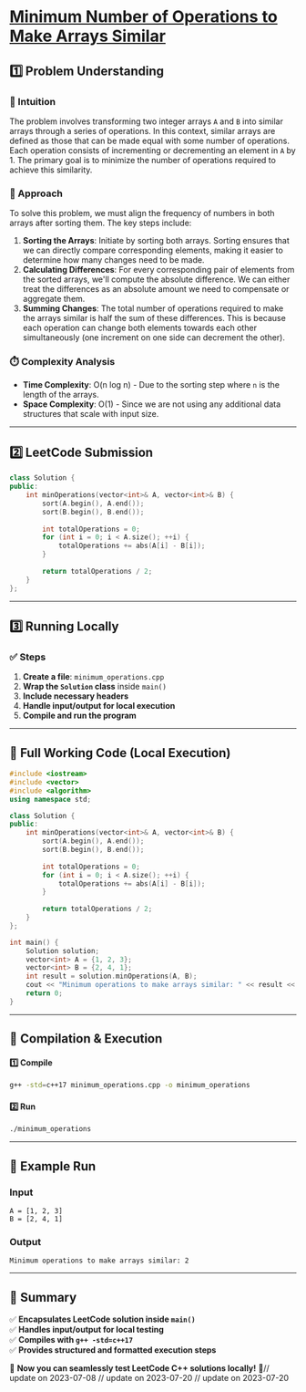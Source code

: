 # **[Minimum Number of Operations to Make Arrays Similar](https://leetcode.com/problems/minimum-number-of-operations-to-make-arrays-similar/description/)**  

## **1️⃣ Problem Understanding**  
### **📌 Intuition**  
The problem involves transforming two integer arrays `A` and `B` into similar arrays through a series of operations. In this context, similar arrays are defined as those that can be made equal with some number of operations. Each operation consists of incrementing or decrementing an element in `A` by 1. The primary goal is to minimize the number of operations required to achieve this similarity. 

### **🚀 Approach**  
To solve this problem, we must align the frequency of numbers in both arrays after sorting them. The key steps include:
1. **Sorting the Arrays**: Initiate by sorting both arrays. Sorting ensures that we can directly compare corresponding elements, making it easier to determine how many changes need to be made.
2. **Calculating Differences**: For every corresponding pair of elements from the sorted arrays, we'll compute the absolute difference. We can either treat the differences as an absolute amount we need to compensate or aggregate them.
3. **Summing Changes**: The total number of operations required to make the arrays similar is half the sum of these differences. This is because each operation can change both elements towards each other simultaneously (one increment on one side can decrement the other).

### **⏱️ Complexity Analysis**  
- **Time Complexity**: O(n log n) - Due to the sorting step where `n` is the length of the arrays.
- **Space Complexity**: O(1) - Since we are not using any additional data structures that scale with input size.

---  

## **2️⃣ LeetCode Submission**  
```cpp
class Solution {
public:
    int minOperations(vector<int>& A, vector<int>& B) {
        sort(A.begin(), A.end());
        sort(B.begin(), B.end());
        
        int totalOperations = 0;
        for (int i = 0; i < A.size(); ++i) {
            totalOperations += abs(A[i] - B[i]);
        }
        
        return totalOperations / 2;
    }
};
```  

---  

## **3️⃣ Running Locally**  
### **✅ Steps**  
1. **Create a file**: `minimum_operations.cpp`  
2. **Wrap the `Solution` class** inside `main()`  
3. **Include necessary headers**  
4. **Handle input/output for local execution**  
5. **Compile and run the program**  

---  

## **📝 Full Working Code (Local Execution)**  
```cpp
#include <iostream>
#include <vector>
#include <algorithm>
using namespace std;

class Solution {
public:
    int minOperations(vector<int>& A, vector<int>& B) {
        sort(A.begin(), A.end());
        sort(B.begin(), B.end());
        
        int totalOperations = 0;
        for (int i = 0; i < A.size(); ++i) {
            totalOperations += abs(A[i] - B[i]);
        }
        
        return totalOperations / 2;
    }
};

int main() {
    Solution solution;
    vector<int> A = {1, 2, 3};
    vector<int> B = {2, 4, 1};
    int result = solution.minOperations(A, B);
    cout << "Minimum operations to make arrays similar: " << result << endl;
    return 0;
}
```  

---  

## **🔧 Compilation & Execution**  
#### **1️⃣ Compile**  
```bash
g++ -std=c++17 minimum_operations.cpp -o minimum_operations
```  

#### **2️⃣ Run**  
```bash
./minimum_operations
```  

---  

## **🎯 Example Run**  
### **Input**  
```
A = [1, 2, 3]
B = [2, 4, 1]
```  
### **Output**  
```
Minimum operations to make arrays similar: 2
```  

---  

## **📌 Summary**  
✅ **Encapsulates LeetCode solution inside `main()`**  
✅ **Handles input/output for local testing**  
✅ **Compiles with `g++ -std=c++17`**  
✅ **Provides structured and formatted execution steps**  

🚀 **Now you can seamlessly test LeetCode C++ solutions locally!** 🚀// update on 2023-07-08
// update on 2023-07-20
// update on 2023-07-20
